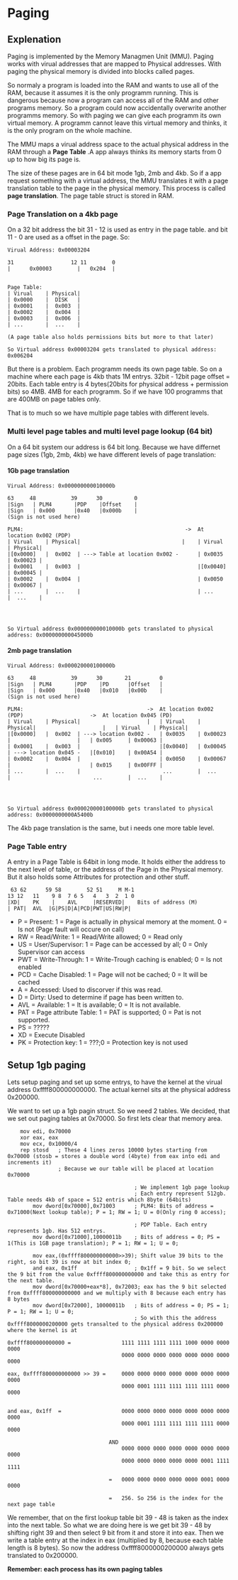 # Paging

## Explenation
Paging is implemented by the Memory Managmen Unit (MMU).
Paging works with virual addresses that are mapped to Physical addresses. 
With paging the physical memory is divided into blocks called pages.


So normaly a program is loaded into the RAM and wants to use all of the RAM, because it assumes it is the only programm running. This is dangerous because now a program can access all of the RAM and other programs memory. So a program could now accidentally overwrite another programms memory. So with paging we can give each programm its own virtual memory. A programm cannot leave this virtual memory and thinks, it is the only program on the whole machine.


The MMU maps a virual address space to the actual physical address in the RAM through a **Page Table** .A app always thinks its memory starts from 0 up to how big its page is. 


The size of these pages are in 64 bit mode 1gb, 2mb and 4kb. So if a app request something with a virtual address, the MMU translates it with a page translation table to the page in the physical memory. This process is called **page translation**.
The page table struct is stored in RAM.
### Page Translation on a 4kb page
On a 32 bit address the bit 31 - 12 is used as entry in the page table. and bit 11 - 0 are used as a offset in the page.
So:
```
Virual Address: 0x00003204

31					12 11		 0
|	   0x00003 	  	  |	  0x204  |


Page Table:
| Virual    | Physical|
| 0x0000 	|  DISK   |
| 0x0001 	|  0x003  |
| 0x0002 	|  0x004  |
| 0x0003 	|  0x006  |
| ...	    |  ...    |

(A page table also holds permissions bits but more to that later)

So Virtual address 0x00003204 gets translated to physical address: 0x006204
```

But there is a problem. Each programm needs its own page table. So on a machine where each page is 4kb thats 1M entrys.
32bit - 12bit page offset = 20bits.
Each table entry is 4 bytes(20bits for physical address + permission bits) so 4MB. 4MB for each programm.
So if we have 100 programms that are 400MB on page tables only.

That is to much so we have multiple page tables with different levels.
### Multi level page tables and multi level page lookup (64 bit)
On a 64 bit system our address is 64 bit long. Because we have differnet page sizes (1gb, 2mb, 4kb) we have different levels of page translation:


#### 1Gb page translation
```
Virual Address: 0x000000000010000b

63	   48	   		39		30			0
|Sign	| PLM4		 |PDP	 |Offset	|
|Sign	| 0x000		 |0x40	 |0x000b	|
(Sign is not used here)

PLM4:												    ->	At location 0x002 (PDP)
| Virual    | Physical|  							   |	| Virual    | Physical| 
|[0x0000] 	|  0x002  | ---> Table at location 0x002 -		| 0x0035	| 0x00023 |
| 0x0001 	|  0x003  |										|[0x0040] 	| 0x00045 |
| 0x0002 	|  0x004  |										| 0x0050 	| 0x00067 |
| ...	    |  ...    |										| ...	    |  ...    |




So Virtual address 0x000000000010000b gets translated to physical address: 0x000000000045000b
```

#### 2mb page translation
```
Virual Address: 0x000020000100000b

63	   48	   		39		30       21			0
|Sign	| PLM4		 |PDP	 |PD	  |Offset	|
|Sign	| 0x000		 |0x40	 |0x010   |0x00b    |
(Sign is not used here)

PLM4:										->	At location 0x002 (PDP)						->	At location 0x045 (PD)
| Virual    | Physical|  					|	| Virual    | Physical|   					|	| Virual    | Physical| 
|[0x0000] 	|  0x002  | ---> location 0x002 -	| 0x0035	| 0x00023 | 					|	| 0x005 	| 0x00063 |
| 0x0001 	|  0x003  |							|[0x0040] 	| 0x00045 |	---> location 0x045 -	|[0x010] 	| 0x00A54 |
| 0x0002 	|  0x004  |							| 0x0050 	| 0x00067 |							| 0x015		| 0x00FFF |
| ...	    |  ...    |							 ...	    |  ...    |							 ...	    |  ...    |




So Virtual address 0x000020000100000b gets translated to physical address: 0x0000000000A5400b
```

The 4kb page translation is the same, but i needs one more table level.

### Page Table entry
A entry in a Page Table is 64bit in long mode.
It holds either the address to the next level of table, or the address of the Page in the Physical memory. But it also holds some Attributes for protection and other stuff.
```
 63 62      59 58        52 51     M M-1            				 13 12   11    9 8  7 6 5   4   3  2  1 0
|XD|    PK    |    AVL     |RESERVED|    Bits of address (M)		   | PAT|  AVL  |G|PS|D|A|PCD|PWT|US|RW|P|
```
 - P = Present: 1 = Page is actually in physical memory at the moment. 0 = Is not (Page fault will occure on call)
 - RW = Read/Write: 1 = Read/Write allowed; 0 = Read only
 - US = User/Supervisor: 1 = Page can be accessed by all; 0 = Only Supervisor can access
 - PWT = Write-Through: 1 = Write-Trough caching is enabled; 0 = Is not enabled
 - PCD = Cache Disabled: 1 = Page will not be cached; 0 = It will be cached 
 - A = Accessed: Used to discorver if this was read.
 - D = Dirty: Used to determine if page has been written to.
 - AVL = Available: 1 = It is available; 0 = It is not available.
 - PAT = Page attribute Table: 1 = PAT is supported; 0 = Pat is not supported.
 - PS = ?????
 - XD = Execute Disabled
 - PK = Protection key: 1 = ???;0 = Protection key is not used
## Setup 1gb paging
Lets setup paging and set up some entrys, to have the kernel at the virual address 0xffff800000000000.
The actual kernel sits at the physical address 0x200000.

We want to set up a 1gb pagin struct. So we need 2 tables. We decided, that we set out paging tables at 0x70000.
So first lets clear that memory area.
``` assembly
    mov edi, 0x70000
    xor eax, eax
    mov ecx, 0x10000/4
    rep stosd	; These 4 lines zeros 10000 bytes starting from 0x70000 (stosb = stores a double word (4byte) from eax into edi and increments it)
                ; Because we our table will be placed at location 0x70000
```
``` assembly
                                        ; We implement 1gb page lookup
                                        ; Each entry represent 512gb. Table needs 4kb of space = 512 entris which 8byte (64bits)
        mov dword[0x70000],0x71003      ; PLM4: Bits of address = 0x71000(Next lookup table); P = 1; RW = 1; U = 0(Only ring 0 access);

                                        ; PDP Table. Each entry represents 1gb. Has 512 entrys.
        mov dword[0x71000],10000011b    ; Bits of address = 0; PS = 1(This is 1GB page translation); P = 1; RW = 1; U = 0;

        mov eax,(0xffff800000000000>>39); Shift value 39 bits to the right, so bit 39 is now at bit index 0;
        and eax, 0x1ff                  ; 0x1ff = 9 bit. So we select the 9 bit from the value 0xffff800000000000 and take this as entry for the next table.
        mov dword[0x70000+eax*8], 0x72003; eax has the 9 bit selected from 0xffff800000000000 and we multiply with 8 because each entry has 8 bytes
        mov dword[0x72000], 10000011b   ; Bits of address = 0; PS = 1; P = 1; RW = 1; U = 0;
                                        ; So with this the address 0xffff8000000200000 gets transalted to the physical address 0x200000 where the kernel is at

```
``` 
0xffff800000000000 =                1111 1111 1111 1111 1000 0000 0000 0000
                                    0000 0000 0000 0000 0000 0000 0000 0000

eax, 0xffff800000000000 >> 39 =     0000 0000 0000 0000 0000 0000 0000 0000
                                    0000 0001 1111 1111 1111 1111 0000 0000


and eax, 0x1ff	=                   0000 0000 0000 0000 0000 0000 0000 0000
                                    0000 0001 1111 1111 1111 1111 0000 0000

                                AND
                                    0000 0000 0000 0000 0000 0000 0000 0000
                                    0000 0000 0000 0000 0000 0001 1111 1111

                                =   0000 0000 0000 0000 0000 0001 0000 0000

                                =   256. So 256 is the index for the next page table
```

We remember, that on the first lookup table bit 39 - 48 is taken as the index into the next table.
So what we are doing here is we get bit 39 - 48 by shifting right 39 and then select 9 bit from it and store it into eax.
Then we write a table entry at the index in eax (multiplied by 8, because each table length is 8 bytes). 
So now the address 0xffff8000000200000 always gets translated to 0x200000.

**Remember: each process has its own paging tables**
